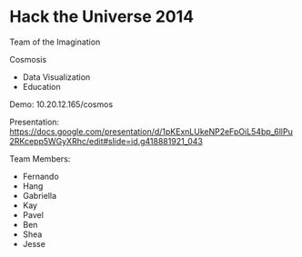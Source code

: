 Hack the Universe 2014
======================

Team of the Imagination

Cosmosis
- Data Visualization
- Education

Demo: 10.20.12.165/cosmos

Presentation: https://docs.google.com/presentation/d/1pKExnLUkeNP2eFpOiL54bp_6llPu2RKcepp5WGyXRhc/edit#slide=id.g418881921_043

Team Members:
+ Fernando
+ Hang
+ Gabriella
+ Kay
+ Pavel
+ Ben
+ Shea
+ Jesse
